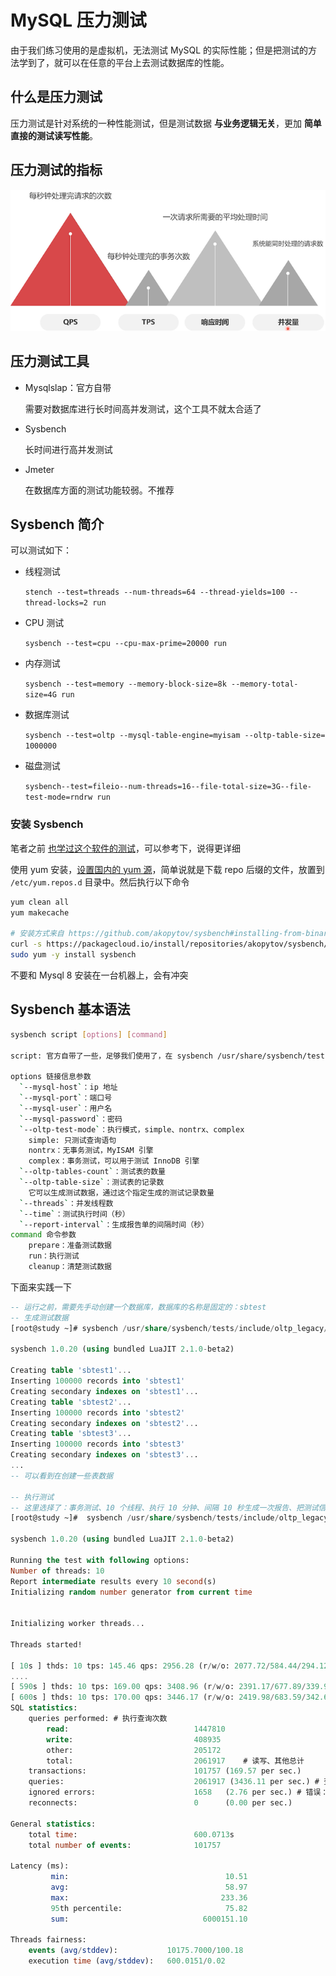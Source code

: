 # MySQL 压力测试

由于我们练习使用的是虚拟机，无法测试 MySQL 的实际性能；但是把测试的方法学到了，就可以在任意的平台上去测试数据库的性能。

## 什么是压力测试

压力测试是针对系统的一种性能测试，但是测试数据 **与业务逻辑无关**，更加 **简单直接的测试读写性能**。

## 压力测试的指标

![image-20200614150143627](./assets/image-20200614150143627.png)

## 压力测试工具

- Mysqlslap：官方自带

  需要对数据库进行长时间高并发测试，这个工具不就太合适了

- Sysbench

  长时间进行高并发测试

- Jmeter

  在数据库方面的测试功能较弱。不推荐

## Sysbench 简介

可以测试如下：

- 线程测试

  `stench --test=threads --num-threads=64 --thread-yields=100 --thread-locks=2 run `

- CPU 测试

  `sysbench --test=cpu --cpu-max-prime=20000 run`

- 内存测试

  `sysbench --test=memory --memory-block-size=8k --memory-total-size=4G run`

- 数据库测试

  `sysbench --test=oltp --mysql-table-engine=myisam --oltp-table-size= 1000000`

- 磁盘测试

  `sysbench--test=fileio--num-threads=16--file-total-size=3G--file-test-mode=rndrw run`

### 安装 Sysbench

笔者之前 [也学过这个软件的测试](/mysql-tutorial/high-performance/02/05.md#sysbench)，可以参考下，说得更详细

使用 yum 安装，[设置国内的 yum 源](https://zq99299.github.io/linux-tutorial/tutorial-basis/22/03.html#%E5%9B%BD%E5%86%85%E9%95%9C%E5%83%8F%E7%AB%99%EF%BC%88%E4%BB%93%E5%BA%93%E6%BA%90%EF%BC%89)，简单说就是下载 repo 后缀的文件，放置到 `/etc/yum.repos.d` 目录中。然后执行以下命令

```bash
yum clean all
yum makecache

# 安装方式来自 https://github.com/akopytov/sysbench#installing-from-binary-packages
curl -s https://packagecloud.io/install/repositories/akopytov/sysbench/script.rpm.sh | sudo bash
sudo yum -y install sysbench
```

不要和 Mysql 8 安装在一台机器上，会有冲突

## Sysbench 基本语法

```bash
sysbench script [options] [command]

script: 官方自带了一些，足够我们使用了，在 sysbench /usr/share/sysbench/tests/include/ 下

options 链接信息参数
  `--mysql-host`：ip 地址
  `--mysql-port`：端口号
  `--mysql-user`：用户名
  `--mysql-password`：密码
  `--oltp-test-mode`：执行模式，simple、nontrx、complex
  	simple: 只测试查询语句
  	nontrx：无事务测试，MyISAM 引擎
  	complex：事务测试，可以用于测试 InnoDB 引擎
  `--oltp-tables-count`：测试表的数量
  `--oltp-table-size`：测试表的记录数
  	它可以生成测试数据，通过这个指定生成的测试记录数量
  `--threads`：并发线程数
  `--time`：测试执行时间（秒）
  `--report-interval`：生成报告单的间隔时间（秒）
command 命令参数
	prepare：准备测试数据
	run：执行测试
	cleanup：清楚测试数据
```

下面来实践一下

```sql
-- 运行之前，需要先手动创建一个数据库，数据库的名称是固定的：sbtest
-- 生成测试数据
[root@study ~]# sysbench /usr/share/sysbench/tests/include/oltp_legacy/oltp.lua --mysql-host=192.168.56.101 --mysql-port=3306 --mysql-user=root --mysql-password=123456 --oltp-tables-count=10 --oltp-table-size=100000 prepare

sysbench 1.0.20 (using bundled LuaJIT 2.1.0-beta2)

Creating table 'sbtest1'...
Inserting 100000 records into 'sbtest1'
Creating secondary indexes on 'sbtest1'...
Creating table 'sbtest2'...
Inserting 100000 records into 'sbtest2'
Creating secondary indexes on 'sbtest2'...
Creating table 'sbtest3'...
Inserting 100000 records into 'sbtest3'
Creating secondary indexes on 'sbtest3'...
...
-- 可以看到在创建一些表数据

-- 执行测试
-- 这里选择了：事务测试、10 个线程、执行 10 分钟、间隔 10 秒生成一次报告、把测试信息存储在 /home/report.log 中
[root@study ~]#  sysbench /usr/share/sysbench/tests/include/oltp_legacy/oltp.lua --mysql-host=192.168.56.101 --mysql-port=3306 --mysql-user=root --mysql-password=123456 --oltp-test-mode=complex --threads=10 --time=600 --report-interval=10 run >> /home/report.log

sysbench 1.0.20 (using bundled LuaJIT 2.1.0-beta2)

Running the test with following options:
Number of threads: 10
Report intermediate results every 10 second(s)
Initializing random number generator from current time


Initializing worker threads...

Threads started!

[ 10s ] thds: 10 tps: 145.46 qps: 2956.28 (r/w/o: 2077.72/584.44/294.12) lat (ms,95%): 97.55 err/s: 2.20 reconn/s: 0.00
....
[ 590s ] thds: 10 tps: 169.00 qps: 3408.96 (r/w/o: 2391.17/677.89/339.90) lat (ms,95%): 74.46 err/s: 1.90 reconn/s: 0.00
[ 600s ] thds: 10 tps: 170.00 qps: 3446.17 (r/w/o: 2419.98/683.59/342.60) lat (ms,95%): 75.82 err/s: 2.60 reconn/s: 0.00
SQL statistics:
    queries performed: # 执行查询次数
        read:                            1447810
        write:                           408935
        other:                           205172
        total:                           2061917	# 读写、其他总计
    transactions:                        101757 (169.57 per sec.)		# 事务，平均每秒钟执行 169 次
    queries:                             2061917 (3436.11 per sec.)	# 查询，每秒钟执行 3436 次
    ignored errors:                      1658   (2.76 per sec.)	# 错误：数据库节点在慢负荷运行时，新的请求进来，得不到处理，就超时了
    reconnects:                          0      (0.00 per sec.)

General statistics:
    total time:                          600.0713s
    total number of events:              101757

Latency (ms):
         min:                                   10.51
         avg:                                   58.97
         max:                                  233.36
         95th percentile:                       75.82
         sum:                              6000151.10

Threads fairness:
    events (avg/stddev):           10175.7000/100.18
    execution time (avg/stddev):   600.0151/0.02

```

